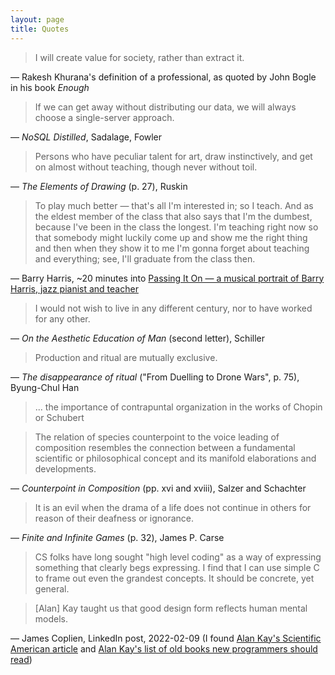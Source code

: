 ```yaml
---
layout: page
title: Quotes
---
```


> I will create value for society, rather than extract it.

— Rakesh Khurana's definition of a professional, as quoted by John Bogle in his book _Enough_

> If we can get away without distributing our data, we will always choose a single-server approach.

— _NoSQL Distilled_, Sadalage, Fowler

> Persons who have peculiar talent for art, draw instinctively, and get on almost without teaching, though never without toil.

— _The Elements of Drawing_ (p. 27), Ruskin

> To play much better — that's all I'm interested in; so I teach. And as the eldest member of the class that also says that I'm the dumbest, because I've been in the class the longest. I'm teaching right now so that somebody might luckily come up and show me the right thing and then when they show it to me I'm gonna forget about teaching and everything; see, I'll graduate from the class then.

— Barry Harris, ~20 minutes into [Passing It On — a musical portrait of Barry Harris, jazz pianist and teacher](https://www.youtube.com/watch?v=BEgdp9bM9qU)

> I would not wish to live in any different century, nor to have worked for any other.

— _On the Aesthetic Education of Man_ (second letter), Schiller

> Production and ritual are mutually exclusive.

— _The disappearance of ritual_ ("From Duelling to Drone Wars", p. 75), Byung-Chul Han

> ... the importance of contrapuntal organization in the works of Chopin or Schubert

> The relation of species counterpoint to the voice leading of composition resembles the connection between a fundamental scientific or philosophical concept and its manifold elaborations and developments.

— _Counterpoint in Composition_ (pp. xvi and xviii), Salzer and Schachter

> It is an evil when the drama of a life does not continue in others for reason of their deafness or ignorance.

— _Finite and Infinite Games_ (p. 32), James P. Carse

> CS folks have long sought "high level coding" as a way of expressing something that clearly begs expressing. I find that I can use simple C to frame out even the grandest concepts. It should be concrete, yet general.

> \[Alan\] Kay taught us that good design form reflects human mental models.

— James Coplien, LinkedIn post, 2022-02-09 (I found [Alan Kay's Scientific American article](http://worrydream.com/refs/Kay%20-%20Computer%20Software%20-%20SciAm.pdf) and [Alan Kay's list of old books new programmers should read](https://www.quora.com/Experienced-programmers-and-computer-scientists-what-are-some-really-old-or-even-nearly-forgotten-books-you-think-every-new-programmer-should-read/answer/Alan-Kay-11?share=1))
